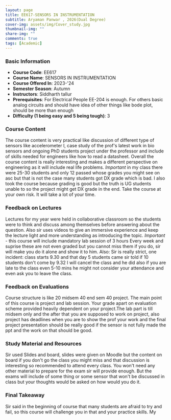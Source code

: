 ```yaml
---
layout: page
title: EE617-SENSORS IN INSTRUMENTATION 
subtitle: Aryaman Panwar , 2026(Dual Degree)
cover-img: assets/img/Cover_study.jpg
thumbnail-img: ""
share-img: ""
comments: true
tags: [Academic]
---
```


### Basic Information

- **Course Code**: EE617
- **Course Name**: SENSORS IN INSTRUMENTATION 
- **Course Offered In**: 2023-'24
- **Semester Season**: Autumn
- **Instructors**: Siddharth tallur
- **Prerequisites**: For Electrical People EE-204 is enough. For others basic analog circuits and should have idea of other things like bode plot, should be more than enough 
- **Difficulty (1 being easy and 5 being tough)**: 3

### Course Content


The course content is very practical like discussion of different type of sensors like accelerometer l, case study of the prof's latest work in bio sensors and ongoing PhD students project under the professor and include of skills needed for engineers like how to read a datasheet. Overall the course content is really interesting and makes a different perspective on engineering as it will include real life problems.
*Important* in my class there were 25-30 students and only 12 passed whose grades you might see on asc but that is not the case many students got DX grade which is bad. I also took the course because grading is good but the truth is UG students unable to so the project might get DX grade in the end. Take the course at your own risk. It will take a lot of your time.
### Feedback on Lectures


Lectures for my year were held in collaborative classroom so the students were to think and discuss among themselves before answering about the question. Also sir uses videos to give an immersive experience and keep the lecture light and more understanding as introducing the topic.
*Important* - this course will include mandatory lab session of 3 hours Every week and suprise these are not even graded but you cannot miss them if you do, sir will make you do it alone and show it to him. Also: Sir is really strict, one incident: class starts 9.30 and that day 5 students came sir told if 10 students don't come by 9.32 I will cancel the class and he did also  if you are late to the class even 5-10 mins he might not consider your attendance and even ask you to leave the class. 
### Feedback on Evaluations


Course structure is like 20 midsem 40 end sem 40 project. The main point of this course is project and lab session. Your grade apart on evaluation scheme provided heavily dependent on your project.The lab part is till midsem only and the after that you are supposed to work on project, also project has deadlines when you are to show the prof your work and the final project presentation should be really good if the sensor is not fully made the ppt and the work on that should be good.
### Study Material and Resources


Sir used Slides and board, slides were given on Moodle but the content on board if you don't go the class you might miss and that discussion is interesting so recommended to attend every class. You won't need any other material to prepare for the exam sir will provide enough. But the exams will include of some thing or some sensor that won't be discussed in class but your thoughts would be asked on how would you do it.
### Final Takeaway


Sir said in the beginning of course that many students are afraid to try and fail, so this course will challenge you in that and your practice skills.
My 